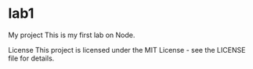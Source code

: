 # lab1
My project
This is my first lab on Node.

License
This project is licensed under the MIT License - see the LICENSE file for details.
